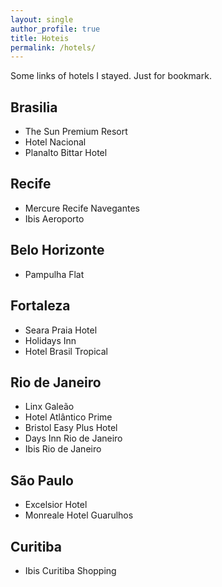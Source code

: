 ```yaml
---
layout: single
author_profile: true
title: Hoteis
permalink: /hotels/
---
```


Some links of hotels I stayed. Just for bookmark.

## Brasilia
- The Sun Premium Resort
- Hotel Nacional
- Planalto Bittar Hotel

## Recife
- Mercure Recife Navegantes
- Ibis Aeroporto

## Belo Horizonte
- Pampulha Flat

## Fortaleza
- Seara Praia Hotel
- Holidays Inn
- Hotel Brasil Tropical

## Rio de Janeiro
- Linx Galeão
- Hotel Atlântico Prime
- Bristol Easy Plus Hotel
- Days Inn Rio de Janeiro
- Ibis Rio de Janeiro

## São Paulo
- Excelsior Hotel
- Monreale Hotel Guarulhos

## Curitiba
- Ibis Curitiba Shopping
